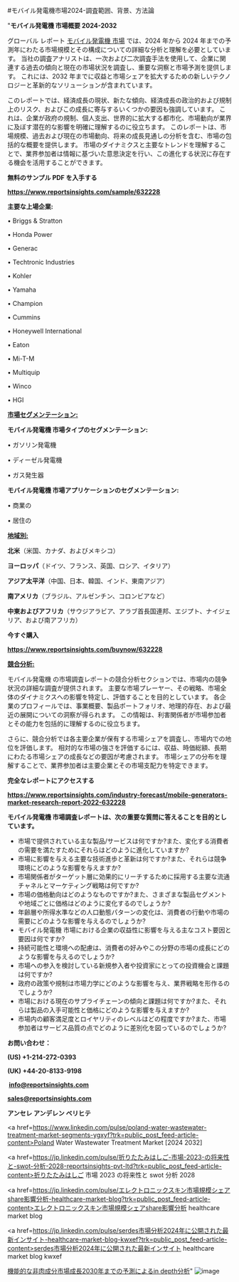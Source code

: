 #モバイル発電機市場2024-調査範囲、背景、方法論

"<strong>モバイル発電機 市場概要 2024-2032</strong>

グローバル レポート <a href=https://www.reportsinsights.com/sample/632228>モバイル発電機 市場</a> では、2024 年から 2024 年までの予測年にわたる市場規模とその構成についての詳細な分析と理解を必要としています。 当社の調査アナリストは、一次および二次調査手法を使用して、企業に関連する過去の傾向と現在の市場状況を調査し、重要な洞察と市場予測を提供します。 これには、2032 年までに収益と市場シェアを拡大​​するための新しいテクノロジーと革新的なソリューションが含まれています。

このレポートでは、経済成長の現状、新たな傾向、経済成長の政治的および規制上のリスク、およびこの成長に寄与するいくつかの要因も強調しています。 これは、企業が政府の規制、個人支出、世界的に拡大する都市化、市場動向が業界に及ぼす潜在的な影響を明確に理解するのに役立ちます。 このレポートは、市場規模、過去および現在の市場動向、将来の成長見通しの分析を含む、市場の包括的な概要を提供します。 市場のダイナミクスと主要なトレンドを理解することで、業界参加者は情報に基づいた意思決定を行い、この進化する状況に存在する機会を活用することができます。

<strong><b>無料のサンプル PDF を入手する</b></strong>

<a href=https://www.reportsinsights.com/sample/632228><strong><u>https://www.reportsinsights.com/sample/632228</u></strong></a>

<strong>主要な上場企業:</strong>

• Briggs & Stratton

• Honda Power

• Generac

• Techtronic Industries

• Kohler

• Yamaha

• Champion

• Cummins

• Honeywell International

• Eaton

• Mi-T-M

• Multiquip

• Winco

• HGI

<strong><u>市場セグメンテーション</u></strong><strong><u>:</u></strong>

<strong>モバイル発電機 市場タイプのセグメンテーション:</strong>

• ガソリン発電機

• ディーゼル発電機

• ガス発生器

<strong>モバイル発電機 市場アプリケーションのセグメンテーション:</strong>

• 商業の

• 居住の

<strong><u>地域別</u></strong><strong><u>:</u></strong>

<strong>北米</strong>（米国、カナダ、およびメキシコ）

<strong>ヨーロッパ</strong>（ドイツ、フランス、英国、ロシア、イタリア）

<strong>アジア太平洋</strong>（中国、日本、韓国、インド、東南アジア）

<strong>南アメリカ</strong>（ブラジル、アルゼンチン、コロンビアなど）

<strong>中東およびアフリカ</strong>（サウジアラビア、アラブ首長国連邦、エジプト、ナイジェリア、および南アフリカ）

<strong>今すぐ購入</strong>

<a href=https://www.reportsinsights.com/buynow/632228><strong><u>https://www.reportsinsights.com/buynow/632228</u></strong></a>

<strong><u>競合分析:</u></strong>

モバイル発電機 の市場調査レポートの競合分析セクションでは、市場内の競争状況の詳細な調査が提供されます。 主要な市場プレーヤー、その戦略、市場全体のダイナミクスへの影響を特定し、評価することを目的としています。 各企業のプロフィールでは、事業概要、製品ポートフォリオ、地理的存在、および最近の展開についての洞察が得られます。 この情報は、利害関係者が市場参加者とその能力を包括的に理解するのに役立ちます。

さらに、競合分析では各主要企業が保有する市場シェアを調査し、市場内での地位を評価します。 相対的な市場の強さを評価するには、収益、時価総額、長期にわたる市場シェアの成長などの要因が考慮されます。 市場シェアの分布を理解することで、業界参加者は主要企業とその市場支配力を特定できます。

<strong>完全なレポートにアクセスする</strong>

<a href=https://www.reportsinsights.com/industry-forecast/mobile-generators-market-research-report-2022-632228><strong><u><b>https://www.reportsinsights.com/industry-forecast/mobile-generators-market-research-report-2022-632228</b></u></strong></a>

<strong><b>モバイル発電機 市場調査レポートは、次の重要な質問に答えることを目的としています。</b></strong>
<ul>
  <li>市場で提供されている主な製品/サービスは何ですか?また、変化する消費者の需要を満たすためにそれらはどのように進化していますか?</li>
  <li>市場に影響を与える主要な技術進歩と革新は何ですか?また、それらは競争環境にどのような影響を与えますか?</li>
  <li>市場関係者がターゲット層に効果的にリーチするために採用する主要な流通チャネルとマーケティング戦略は何ですか?</li>
  <li>市場の価格動向はどのようなものですか?また、さまざまな製品セグメントや地域ごとに価格はどのように変化するのでしょうか?</li>
  <li>年齢層や所得水準などの人口動態パターンの変化は、消費者の行動や市場の需要にどのような影響を与えるのでしょうか?</li>
  <li>モバイル発電機 市場における企業の収益性に影響を与える主なコスト要因と要因は何ですか?</li>
  <li>持続可能性と環境への配慮は、消費者の好みやこの分野の市場の成長にどのような影響を与えるのでしょうか?</li>
  <li>市場への参入を検討している新規参入者や投資家にとっての投資機会と課題は何ですか?</li>
  <li>政府の政策や規制は市場力学にどのような影響を与え、業界戦略を形作るのでしょうか?</li>
  <li>市場における現在のサプライチェーンの傾向と課題は何ですか?また、それらは製品の入手可能性と価格にどのような影響を与えますか?</li>
  <li>市場内の顧客満足度とロイヤリティのレベルはどの程度ですか?また、市場参加者はサービス品質の点でどのように差別化を図っているのでしょうか?</li>
</ul>
<strong>お問い合わせ：</strong>

<strong>(US) +1-214-272-0393</strong>

<strong>(UK) +44-20-8133-9198</strong>

<strong> </strong><a href=info@reportsinsights.com><strong><u>info@reportsinsights.com</u></strong></a>

<a href=sales@reportsinsights.com><strong><u>sales@reportsinsights.com</u></strong></a>

<strong>アンセレ アンデレン ベリヒテ</strong>

<a href=https://www.linkedin.com/pulse/poland-water-wastewater-treatment-market-segments-ygxyf?trk=public_post_feed-article-content>Poland Water Wastewater Treatment Market [2024 2032]</a>

<a href=https://jp.linkedin.com/pulse/折りたたみはしご-市場-2023-の将来性と-swot-分析-2028-reportsinsights-pvt-ltd?trk=public_post_feed-article-content>折りたたみはしご 市場 2023 の将来性と swot 分析 2028</a>

<a href=https://jp.linkedin.com/pulse/エレクトロニックスキン市場規模シェアshare影響分析-healthcare-market-blog?trk=public_post_feed-article-content>エレクトロニックスキン市場規模シェアshare影響分析 healthcare market blog</a>

<a href=https://jp.linkedin.com/pulse/serdes市場分析2024年に公開された最新インサイト-healthcare-market-blog-kwxef?trk=public_post_feed-article-content>serdes市場分析2024年に公開された最新インサイト healthcare market blog kwxef</a>

<a href=https://www.linkedin.com/pulse/機能的な非肉成分市場成長2030年までの予測によるin-depth分析-tribunal-analytics-360-74nif/>機能的な非肉成分市場成長2030年までの予測によるin depth分析</a>"
![image](https://github.com/ahaan12367/RIMarket24/assets/158471582/56ad7402-4134-41e5-91cc-2204ef5c0774)
